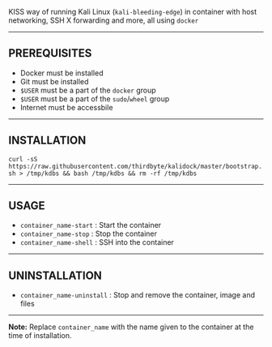 KISS way of running Kali Linux (`kali-bleeding-edge`) in container with host networking, SSH X forwarding and more, all using `docker`

---

## PREREQUISITES

  - Docker must be installed
  - Git must be installed
  - `$USER` must be a part of the `docker` group
  - `$USER` must be a part of the `sudo`/`wheel` group
  - Internet must be accessbile

---

## INSTALLATION

`curl -sS https://raw.githubusercontent.com/thirdbyte/kalidock/master/bootstrap.sh > /tmp/kdbs && bash /tmp/kdbs && rm -rf /tmp/kdbs`

---

## USAGE

- `container_name-start` : Start the container
- `container_name-stop` : Stop the container
- `container_name-shell` : SSH into the container

---

## UNINSTALLATION

- `container_name-uninstall` : Stop and remove the container, image and files

---

**Note:** Replace `container_name` with the name given to the container at the time of installation.

